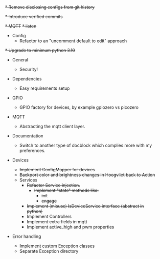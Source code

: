 ~~* Remove disclosing configs from git history~~

~~* Introduce verified commits~~

~~* MQTT~~
  ~~* listen~~
 
* Config
  * Refactor to an "uncomment default to edit" approach

~~* Upgrade to minimum python 3.10~~

* General
  * Security!
  
* Dependencies
  * Easy requirements setup

* GPIO
  * GPIO factory for devices, by example gpiozero vs picozero

* MQTT
  * Abstracting the mqtt client layer.

* Documentation
  * Switch to another type of docblock which complies more with my preferences.
  
* Devices
  * ~~Implement ConfigMapper for devices~~
  * ~~Backport color and brightness changes in Hoogvliet back to Action~~ 
  * Services
    * ~~Refactor Service injection.~~ 
      * ~~Implement "state" methods like:~~
        * ~~init~~
        * ~~engage~~
    * ~~Implement (misuse) IsDeviceService interface (abstract in python)~~
    * Implement Controllers
    * ~~Implement extra fields in mqtt~~
    * Implement active_high and pwm properties

* Error handling
  * Implement custom Exception classes
  * Separate Exception directory